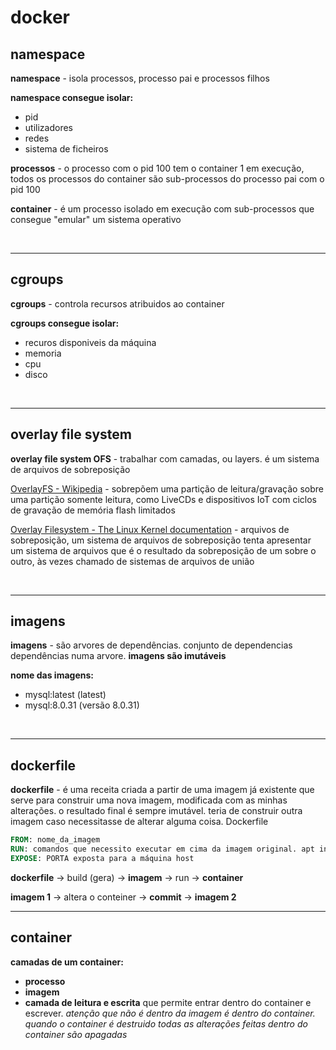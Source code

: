 # **docker**

## **namespace**
**namespace** - isola processos, processo pai e processos filhos

**namespace consegue isolar:**
- pid
- utilizadores
- redes
- sistema de ficheiros

**processos** - o processo com o pid 100 tem o container 1 em execução, todos os processos do container são sub-processos do processo pai com o pid 100

**container** - é um processo isolado em execução com sub-processos que consegue "emular" um sistema operativo

<br>

---

## **cgroups**
**cgroups** - controla recursos atribuidos ao container

**cgroups consegue isolar:**
- recuros disponiveis da máquina
- memoria
- cpu
- disco

<br>

---

## **overlay file system**
**overlay file system OFS** - trabalhar com camadas, ou layers. é um sistema de arquivos de sobreposição

[OverlayFS - Wikipedia](https://en.wikipedia.org/wiki/OverlayFS) - sobrepõem uma partição de leitura/gravação sobre uma partição somente leitura, como LiveCDs e dispositivos IoT com ciclos de gravação de memória flash limitados

[Overlay Filesystem - The Linux Kernel documentation](https://docs.kernel.org/filesystems/overlayfs.html) - arquivos de sobreposição, um sistema de arquivos de sobreposição tenta apresentar um sistema de arquivos que é o resultado da sobreposição de um sobre o outro, às vezes chamado de sistemas de arquivos de união

<br>

---

## **imagens**
**imagens** - são arvores de dependências. conjunto de dependencias dependências numa arvore. **imagens são imutáveis**

**nome das imagens:**
- mysql:latest (latest)
- mysql:8.0.31 (versão 8.0.31)

<br>

---

## **dockerfile**
**dockerfile** - é uma receita criada a partir de uma imagem já existente que serve para construir uma nova imagem, modificada com as minhas alterações. o resultado final é sempre imutável. teria de construir outra imagem caso necessitasse de alterar alguma coisa. Dockerfile

```dockerfile
FROM: nome_da_imagem
RUN: comandos que necessito executar em cima da imagem original. apt install
EXPOSE: PORTA exposta para a máquina host
```

**dockerfile** -> build (gera) -> **imagem** -> run -> **container**

**imagem 1** -> altera o conteiner -> **commit** -> **imagem 2**
<br>

---

## **container**
**camadas de um container:**
- **processo**
- **imagem**
- **camada de leitura e escrita** que permite entrar dentro do container e escrever. *atenção que não é dentro da imagem é dentro do container. quando o container é destruido todas as alterações feitas dentro do container são apagadas*





